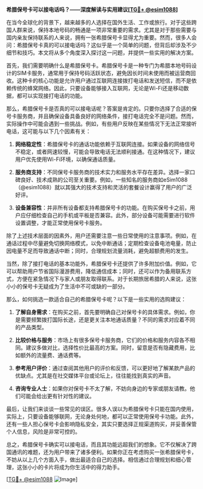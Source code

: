 **希腊保号卡可以接电话吗？——深度解读与实用建议[[TG💪+ @esim1088](https://t.me/s/esim1088)]**

在当今全球化的背景下，越来越多的人选择在国外生活、工作或旅行。对于这些跨国人群来说，保持本地号码的畅通是一项非常重要的需求。尤其是对于那些需要与国内亲友保持联系的人来说，拥有一张希腊保号卡显得尤为重要。然而，很多人会问：希腊保号卡真的可以接电话吗？这似乎是一个简单的问题，但背后却涉及不少细节和技巧。本文将从多个角度深入探讨这一问题，并提供一些实用的解决方案。

首先，我们需要明确什么是希腊保号卡。希腊保号卡是一种专门为希腊本地号码设计的SIM卡服务，通常用于保持号码活跃状态，避免因长时间未使用而被运营商回收。这种卡的核心功能是允许用户通过互联网连接拨打电话和发送短信，而不是依赖传统的蜂窝网络。因此，只要设备能够接入互联网，无论是Wi-Fi还是移动数据，都可以实现接打电话的功能。

那么，希腊保号卡是否真的可以接电话呢？答案是肯定的。只要你选择了合适的保号卡服务商，并且确保设备具备良好的网络条件，接打电话完全不是问题。然而，实际操作中可能会遇到一些挑战。例如，有些用户反映在某些情况下无法正常接听电话，这可能与以下几个因素有关：

1. **网络稳定性**：希腊保号卡的通话功能依赖于互联网连接。如果设备的网络信号不稳定，或者网速较慢，可能会导致电话无法顺利接通。在这种情况下，建议用户优先使用Wi-Fi环境，以确保通话质量。
   
2. **服务商支持**：不同保号卡服务商的技术实力和服务水平存在差异。选择一家口碑良好、技术成熟的公司至关重要。例如，一些知名的服务商如eSim1088（@esim1088）就以其强大的技术支持和灵活的套餐设计赢得了用户的广泛好评。

3. **设备兼容性**：并非所有设备都支持希腊保号卡的功能。在购买保号卡之前，用户应仔细检查自己的手机或平板是否兼容。此外，部分设备可能需要进行软件设置调整，才能正常使用保号卡服务。

除了上述技术层面的因素外，用户还需要注意一些日常使用的注意事项。例如，在通话过程中尽量避免切换网络模式，以免中断通话；定期检查设备电池电量，防止因电量不足而导致通话中断；同时，合理规划流量消耗，避免超额费用的发生。

当然，除了接打电话的基本功能外，希腊保号卡还提供了许多附加价值。例如，它可以帮助用户节省国际漫游费用，降低通信成本；同时，还可以作为备用联系方式，方便在紧急情况下与家人或朋友取得联系。对于长期旅居希腊的人来说，这张小小的保号卡无疑成为了生活中不可或缺的一部分。

那么，如何挑选一款适合自己的希腊保号卡呢？以下是一些实用的选购建议：

1. **了解自身需求**：在购买之前，首先要明确自己对保号卡的具体需求。例如，你是需要频繁拨打国际长途，还是更关注本地通话质量？不同的需求对应着不同的产品类型。

2. **比较价格与服务**：市场上有很多保号卡服务商，它们的价格和服务内容各不相同。建议多做对比，选择性价比最高的方案。同时，留意是否有隐藏费用，比如额外的流量费、通话费等。

3. **参考用户评价**：通过查阅其他用户的评价和反馈，可以更好地了解某款产品的优缺点。尤其是在社交媒体平台或论坛上，往往能找到真实的声音。

4. **咨询专业人士**：如果你对保号卡不太了解，不妨向身边的专家或朋友请教。他们可能会给出更有针对性的建议。

最后，让我们来谈谈一些常见的误区。很多人误以为希腊保号卡只能在国内使用，实际上，只要设备能够联网，无论身处何地，都可以正常使用保号卡功能。此外，还有一些人担心保号卡会影响隐私安全，其实只要选择正规渠道购买，并妥善保管个人信息，风险是非常可控的。

总之，希腊保号卡确实可以接电话，而且其功能远超我们的想象。它不仅解决了跨国通讯的难题，还为用户带来了诸多便利。如果你正在考虑购买一张希腊保号卡，不妨从以上几个方面入手，做出最适合自己的选择。相信通过合理规划和细心管理，这张小小的卡片将成为你生活中的得力助手。

[[TG💪+ @esim1088](https://t.me/s/esim1088) ![Image](https://i.postimg.cc/4NQfJmqS/Snipaste-2025-05-13-00-14-12.png)]